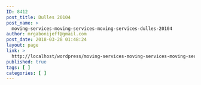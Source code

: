 ```yaml
---
ID: 8412
post_title: Dulles 20104
post_name: >
  moving-services-moving-services-moving-services-dulles-20104
author: mrgabonijeff@gmail.com
post_date: 2018-03-28 01:48:24
layout: page
link: >
  http://localhost/wordpress/moving-services-moving-services-moving-services-dulles-20104/
published: true
tags: [ ]
categories: [ ]
---
```

